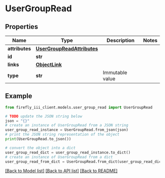 # UserGroupRead


## Properties

Name | Type | Description | Notes
------------ | ------------- | ------------- | -------------
**attributes** | [**UserGroupReadAttributes**](UserGroupReadAttributes.md) |  | 
**id** | **str** |  | 
**links** | [**ObjectLink**](ObjectLink.md) |  | 
**type** | **str** | Immutable value | 

## Example

```python
from firefly_iii_client.models.user_group_read import UserGroupRead

# TODO update the JSON string below
json = "{}"
# create an instance of UserGroupRead from a JSON string
user_group_read_instance = UserGroupRead.from_json(json)
# print the JSON string representation of the object
print(UserGroupRead.to_json())

# convert the object into a dict
user_group_read_dict = user_group_read_instance.to_dict()
# create an instance of UserGroupRead from a dict
user_group_read_from_dict = UserGroupRead.from_dict(user_group_read_dict)
```
[[Back to Model list]](../README.md#documentation-for-models) [[Back to API list]](../README.md#documentation-for-api-endpoints) [[Back to README]](../README.md)


